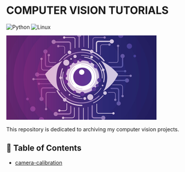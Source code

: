 # COMPUTER VISION TUTORIALS
![Python](https://img.shields.io/badge/python-3670A0?style=for-the-badge&logo=python&logoColor=ffdd54)
![Linux](https://img.shields.io/badge/Linux-FCC624?style=for-the-badge&logo=linux&logoColor=black)

<!-- Logo image -->
<img src="./images/computer_vision.jpg" alt="logo" width="400"/>

This repository is dedicated to archiving my computer vision projects.



## :bookmark_tabs: Table of Contents
- [camera-calibration](00-camera-calibration)
